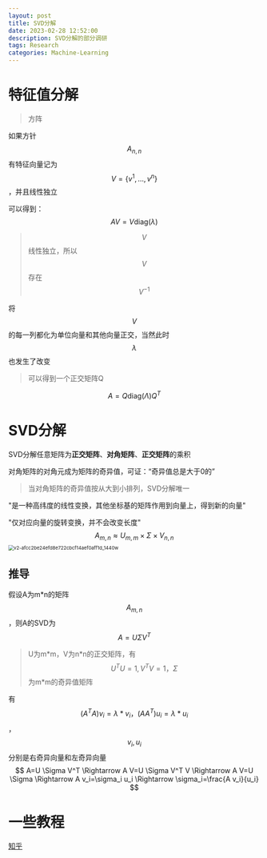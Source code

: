 ```yaml
---
layout: post
title: SVD分解
date: 2023-02-28 12:52:00
description: SVD分解的部分调研
tags: Research
categories: Machine-Learning
---
```


# 特征值分解

> 方阵

如果方针$$A_{n,n}$$有特征向量记为$$V=\{v^{1},...,v^{n}\}$$，并且线性独立

可以得到：$$AV = V\text {diag}(\lambda)$$

> $$V$$线性独立，所以$$V$$存在$$V^{-1}$$

将$$V$$的每一列都化为单位向量和其他向量正交，当然此时$$\lambda$$也发生了改变

> 可以得到一个正交矩阵Q

$$
A=Q\text {diag}(\Lambda)Q^T
$$

# SVD分解

SVD分解任意矩阵为**正交矩阵**、**对角矩阵**、**正交矩阵**的乘积

对角矩阵的对角元成为矩阵的奇异值，可证：“奇异值总是大于0的”

> 当对角矩阵的奇异值按从大到小排列，SVD分解唯一

"是一种高纬度的线性变换，其他坐标基的矩阵作用到向量上，得到新的向量"

"仅对应向量的旋转变换，并不会改变长度"
$$
A_{m,n} \approx U_{m,m}\times\Sigma\times V_{n,n}
$$
<img src="https://mz-pico-1311932519.cos.ap-nanjing.myqcloud.com/image/v2-afcc2be24efd8e722cbcf14aef0aff1d_1440w.webp" alt="v2-afcc2be24efd8e722cbcf14aef0aff1d_1440w" style="zoom:67%;" />

## 推导

假设A为m*n的矩阵$$A_{m,n}$$，则A的SVD为$$A=U\Sigma V^T$$

> U为m\*m，V为n\*n的正交矩阵，有$$U^TU=1,V^TV=1，\Sigma$$为m\*m的奇异值矩阵

有$$(A^TA)v_i=\lambda*v_i，(AA^T)u_i=\lambda*u_i$$，$$v_i,u_i$$分别是右奇异向量和左奇异向量
$$
A=U \Sigma V^T \Rightarrow A V=U \Sigma V^T V \Rightarrow A V=U \Sigma \Rightarrow A v_i=\sigma_i u_i \Rightarrow \sigma_i=\frac{A v_i}{u_i}
$$




# 一些教程

[知乎](https://zhuanlan.zhihu.com/p/480389473)